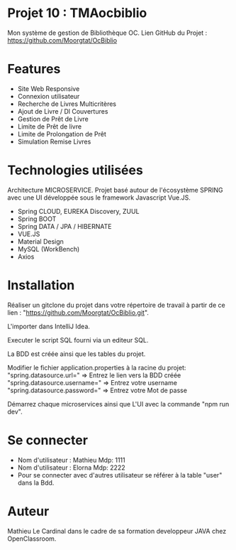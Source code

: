 # Projet 10 : TMAocbiblio
Mon système de gestion de Bibliothèque OC. Lien GitHub du Projet :
https://github.com/Moorgtat/OcBiblio

# Features
* Site Web Responsive 
* Connexion utilisateur
* Recherche de Livres Multicritères
* Ajout de Livre / Dl Couvertures
* Gestion de Prêt de Livre
* Limite de Prêt de livre
* Limite de Prolongation de Prêt
* Simulation Remise Livres
 
# Technologies utilisées
Architecture MICROSERVICE. Projet basé autour de l'écosystème 
SPRING avec une UI développée sous le framework Javascript 
Vue.JS.

* Spring CLOUD, EUREKA Discovery, ZUUL
* Spring BOOT
* Spring DATA / JPA / HIBERNATE
* VUE.JS
* Material Design 
* MySQL (WorkBench)
* Axios

# Installation
Réaliser un gitclone du projet dans votre répertoire de travail à 
partir de ce lien : "https://github.com/Moorgtat/OcBiblio.git". 

L'importer dans IntelliJ Idea.

Executer le script SQL fourni via un editeur SQL. 

La BDD est créée ainsi que les tables du projet.

Modifier le fichier application.properties à la racine du projet:
"spring.datasource.url=" => Entrez le lien vers la BDD créée 
"spring.datasource.username=" => Entrez votre username 
"spring.datasource.password=" => Entrez votre Mot de passe

Démarrez chaque microservices ainsi que L'UI avec la commande 
"npm run dev".

# Se connecter
* Nom d'utilisateur : Mathieu Mdp: 1111 
* Nom d'utilisateur : Elorna Mdp: 2222
* Pour se connecter avec d'autres utilisateur se référer à la table 
"user" dans la Bdd.

# Auteur
Mathieu Le Cardinal dans le cadre de sa formation developpeur JAVA 
chez OpenClassroom.